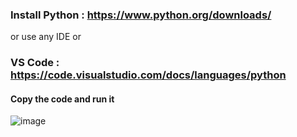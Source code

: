 ### Install Python : https://www.python.org/downloads/
or use any IDE or 
### VS Code : https://code.visualstudio.com/docs/languages/python
  #### Copy the code and run it
![image](https://github.com/user-attachments/assets/d0977f38-ae69-449f-ab9c-84283bbe953a)
